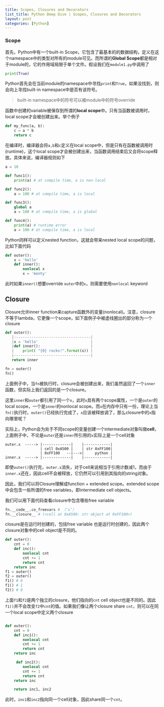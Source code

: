 ```yaml
---
title: Scopes, Closures and Decorators
list_title: Python Deep Dive | Scopes, Closures and Decorators
layout: post
categories: [Python]
---
```


### Scope

首先，Python中有一个built-in Scope，它包含了最基本的的数据结构，定义在这个namespace中的类型对所有的module可见。而所谓的**Global Scope**都是相对于module的，它的作用域局限于单个文件。假设我们在`module1.py`中调用了

```python
print(True)
```
Python首先会在当前module的namespace中寻找`print`和`True`，如果没找到，则会向上寻找built-in namespace中是否有该符号。

> built-in namespace中的符号可以被module中的符号override

函数中创建的variable被保存到所谓的**local scope**中。只有当函数被调用时，local scope才会被创建出来。举个例子

```python
def my_func(a, b):
    c = a * b
    return c
```
在编译时，编译器会将`a,b`和`c`定义在local scope中，但是只有在函数被调用时(runtime)，这个local scope才会被创建出来，当函数调用结束后又会将scope释放。具体来说，编译器规则如下


```python
a = 10

def func1():
    print(a) # at compile time, a is non-local

def func2():
    a = 100 # at compile time, a is local

def func3():
    global a
    a = 100 # at compile time, a is global

def func4():
    print(a) # runtime error
    a = 100 # at compile time, a is local
```

Python同样可以定义nested function，这就会带来nested local scope的问题，比如下面代码

```python
def outer():
    x = 'hello'
    def inner():
        nonlocal x
        x = 'monty'
```
此时如果`inner()`想要override `outer`中的`x`，则需要使用`nonlocal` keyword

## Closure

Closure允许inner function来capture函数外的变量(nonlocal)。注意，closure不等于lambda，它更像一个scope，如下面例子中被虚线圈出的部分称为一个closure

```python
def outer():
   |-----------------------------------|
   |x = 'hello'                        |
   |def inner():                       |
   |    print( "{0} rocks!".format(x)) |
   |-----------------------------------|
   return inner

fn = outer()
fn()
```
上面例子中，当`fn`被执行时，closure会被创建出来，我们虽然返回了一个`inner`函数，但实际上我们返回的是一个closure。

这里`inner`和`outer`都引用了同一个`x`，此时`x`具有两个scope属性，一个是`outer`的local scope，一个是`inner`的nonlocal scope。而`x`在内存中只有一份，理论上当`fn()`执行时，`outer()`已经执行完成了，`x`应该被释放调了，那么closure中的`x`指向哪里呢？

实际上，Python会为处于不同scope的变量创建一个intermediate对象叫做**cell**，上面例子中，不论是`outer`还是`inner`所引用的`x`实际上是一个cell对象

```shell
outer.x  -----> |-------------|    |------------|
                | cell 0xA500 |    | str 0xFF100|
                | 0xFF100   --|--->|     python |
inner.x  -----> |-------------|    |------------|
```

即使`outer()`执行完，`outer.x`消失，对于cell来说相当于引用计数减1，而由于`inner.x`还在，因此cell不会被释放，它仍然可以引用到其指向的string对象。

因此，我们可以将Closure理解成function + extended scope。extended scope中会包含一些所谓的free variables，即intermediate cell objects。

我们可以用下面代码查看closure中包含哪些free variable

```python
fn.__code__.co_freevars # （‘x’）
fn.__closure__ # (<cell at 0xA500: str object at 0xFF100>)
```

closure是在运行时创建的，包括free variable 也是运行时创建的，因此两个closure对象中的cell object是不同的。

```python
def outer():
    cnt = 0
    def inc():
        nonlocal cnt
        cnt += 1
        return cnt
    return inc
f1 = outer()
f2 = outer()
f1() # 0
f1() # 1
f2() # 0
```
上面`f1`和`f2`是两个独立的closure，他们指向的`cnt` cell object也是不同的。因此`f1()`并不会改变`f2`中`cnt`的值。如果我们像让两个closure share `cnt`，则可以在同一个local scope中定义两个closure

```python

def outer():
    cnt = 0
    def inc1():
        nonlocal cnt
        cnt += 1
        return cnt
    return inc

     def inc2():
        nonlocal cnt
        cnt += 1
        return cnt
    return inc

    return inc1, inc2
```
此时，`inc1`和`inc2`指向同一个cell对象，因此share同一个`cnt`。
